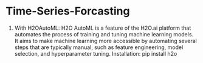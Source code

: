 # Time-Series-Forcasting

1. With H2OAutoML:
H2O AutoML is a feature of the H2O.ai platform that automates the process of training and tuning machine learning models. It aims to make machine learning more accessible by automating several steps that are typically manual, such as feature engineering, model selection, and hyperparameter tuning.
Installation: pip install h2o
